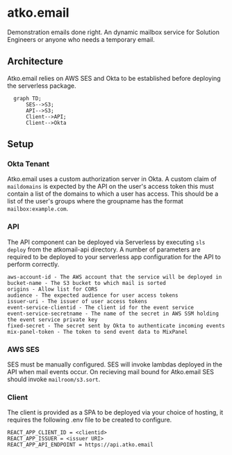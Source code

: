 # atko.email

Demonstration emails done right. An dynamic mailbox service for Solution Engineers or anyone who needs a temporary email.


## Architecture

Atko.email relies on AWS SES and Okta to be established before deploying the serverless package.

```mermaid
  graph TD;
      SES-->S3;
      API-->S3;
      Client-->API;
      Client-->Okta
```

## Setup

### Okta Tenant

Atko.email uses a custom authorization server in Okta. A custom claim of ```maildomains``` is expected by the API on the user's access token this must contain a list of the domains to which a user has access. This should be a list of the user's groups where the groupname has the format ```mailbox:example.com```.

### API

The API component can be deployed via Serverless by executing ```sls deploy``` from the atkomail-api directory. A number of parameters are required to be deployed to your serverless app configuration for the API to perform correctly.

```
aws-account-id - The AWS account that the service will be deployed in
bucket-name - The S3 bucket to which mail is sorted
origins - Allow list for CORS
audience - The expected audience for user access tokens
issuer-uri - The issuer of user access tokens
event-service-clientid - The client id for the event service
event-service-secretname - The name of the secret in AWS SSM holding the event service private key
fixed-secret - The secret sent by Okta to authenticate incoming events
mix-panel-token - The token to send event data to MixPanel
```

### AWS SES

SES must be manually configured. SES will invoke lambdas deployed in the API when mail events occur. On recieving mail bound for Atko.email SES should invoke ```mailroom/s3.sort```.

### Client

The client is provided as a SPA to be deployed via your choice of hosting, it requires the following .env file to be created to configure.

```
REACT_APP_CLIENT_ID = <clientid>
REACT_APP_ISSUER = <issuer URI>
REACT_APP_API_ENDPOINT = https://api.atko.email
```